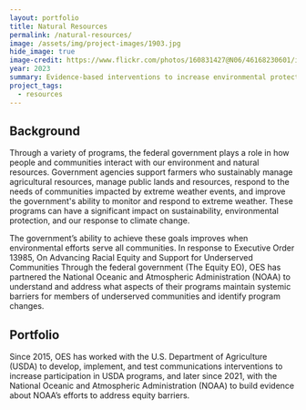 ```yaml
---
layout: portfolio
title: Natural Resources
permalink: /natural-resources/
image: /assets/img/project-images/1903.jpg  
hide_image: true
image-credit: https://www.flickr.com/photos/160831427@N06/46168230601/in/photolist-2dkJftT
year: 2023
summary: Evidence-based interventions to increase environmental protection
project_tags:
  - resources
---
```


## Background
Through a variety of programs, the federal government plays a role in how people and communities interact with our environment and natural resources. Government agencies support farmers who sustainably manage agricultural resources, manage public lands and resources, respond to the needs of communities impacted by extreme weather events, and improve the government's ability to monitor and respond to extreme weather. These programs can have a significant impact on sustainability, environmental protection, and our response to climate change.

The government’s ability to achieve these goals improves when environmental efforts serve all communities.  In response to Executive Order 13985, On Advancing Racial Equity and Support for Underserved Communities Through the federal government (The Equity EO), OES has partnered the National Oceanic and Atmospheric Administration (NOAA) to understand and address what aspects of their programs maintain systemic barriers for members of underserved communities and identify program changes.

## Portfolio
Since 2015, OES has worked with the U.S. Department of Agriculture (USDA) to develop, implement, and test communications interventions to increase participation in USDA programs, and later since 2021, with the National Oceanic and Atmospheric Administration (NOAA) to build evidence about NOAA’s efforts to address equity barriers.
